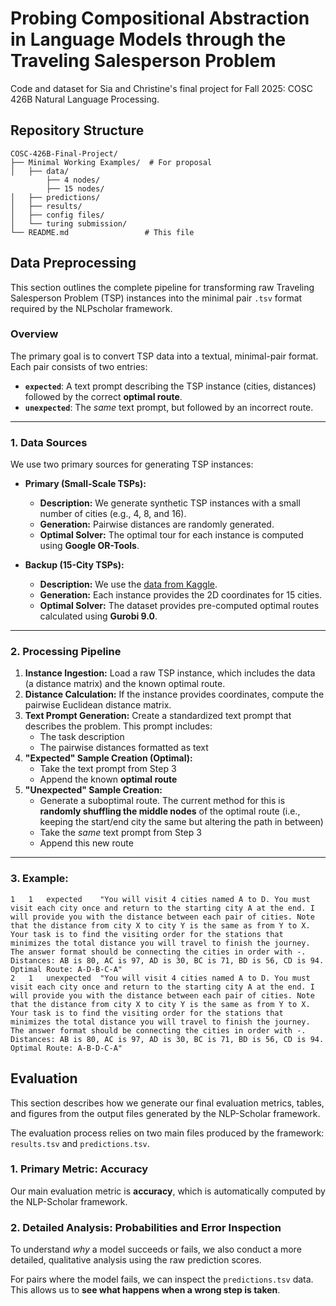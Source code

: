 # Probing Compositional Abstraction in Language Models through the Traveling Salesperson Problem
Code and dataset for Sia and Christine's final project for Fall 2025: COSC 426B Natural Language Processing.

## Repository Structure

```
COSC-426B-Final-Project/
├── Minimal Working Examples/  # For proposal
│   ├── data/
        ├── 4 nodes/ 
        ├── 15 nodes/                     
│   ├── predictions/                   
│   ├── results/                   
│   ├── config files/                   
│   └── turing submission/          
└── README.md                 # This file
```

## Data Preprocessing

This section outlines the complete pipeline for transforming raw Traveling Salesperson Problem (TSP) instances into the minimal pair `.tsv` format required by the NLPscholar framework.

### Overview

The primary goal is to convert TSP data into a textual, minimal-pair format. Each pair consists of two entries:

* **`expected`**: A text prompt describing the TSP instance (cities, distances) followed by the correct **optimal route**.
* **`unexpected`**: The *same* text prompt, but followed by an incorrect route.

---

### 1. Data Sources

We use two primary sources for generating TSP instances:

* **Primary (Small-Scale TSPs):**
    * **Description:** We generate synthetic TSP instances with a small number of cities (e.g., 4, 8, and 16).
    * **Generation:** Pairwise distances are randomly generated.
    * **Optimal Solver:** The optimal tour for each instance is computed using **Google OR-Tools**.

* **Backup (15-City TSPs):**
    * **Description:** We use the [data from Kaggle](https://www.kaggle.com/datasets/stephanhocke/15k-tsps-with-optimal-tours).
    * **Generation:** Each instance provides the 2D coordinates for 15 cities.
    * **Optimal Solver:** The dataset provides pre-computed optimal routes calculated using **Gurobi 9.0**.

---

### 2. Processing Pipeline

1.  **Instance Ingestion:** Load a raw TSP instance, which includes the data (a distance matrix) and the known optimal route.
2.  **Distance Calculation:** If the instance provides coordinates, compute the pairwise Euclidean distance matrix. 
3.  **Text Prompt Generation:** Create a standardized text prompt that describes the problem. This prompt includes:
    * The task description
    * The pairwise distances formatted as text
4.  **"Expected" Sample Creation (Optimal):**
    * Take the text prompt from Step 3
    * Append the known **optimal route**
5.  **"Unexpected" Sample Creation:**
    * Generate a suboptimal route. The current method for this is **randomly shuffling the middle nodes** of the optimal route (i.e., keeping the start/end city the same but altering the path in between)
    * Take the *same* text prompt from Step 3
    * Append this new route
---

### 3. Example:

```tsv
1	1	expected	"You will visit 4 cities named A to D. You must visit each city once and return to the starting city A at the end. I will provide you with the distance between each pair of cities. Note that the distance from city X to city Y is the same as from Y to X. Your task is to find the visiting order for the stations that minimizes the total distance you will travel to finish the journey. The answer format should be connecting the cities in order with -. Distances: AB is 80, AC is 97, AD is 30, BC is 71, BD is 56, CD is 94. Optimal Route: A-D-B-C-A"
2	1	unexpected	"You will visit 4 cities named A to D. You must visit each city once and return to the starting city A at the end. I will provide you with the distance between each pair of cities. Note that the distance from city X to city Y is the same as from Y to X. Your task is to find the visiting order for the stations that minimizes the total distance you will travel to finish the journey. The answer format should be connecting the cities in order with -. Distances: AB is 80, AC is 97, AD is 30, BC is 71, BD is 56, CD is 94. Optimal Route: A-B-D-C-A"
```

## Evaluation

This section describes how we generate our final evaluation metrics, tables, and figures from the output files generated by the NLP-Scholar framework.

The evaluation process relies on two main files produced by the framework: `results.tsv` and `predictions.tsv`.

### 1. Primary Metric: Accuracy

Our main evaluation metric is **accuracy**, which is automatically computed by the NLP-Scholar framework.

### 2. Detailed Analysis: Probabilities and Error Inspection

To understand *why* a model succeeds or fails, we also conduct a more detailed, qualitative analysis using the raw prediction scores.

For pairs where the model fails, we can inspect the `predictions.tsv` data. This allows us to **see what happens when a wrong step is taken**.